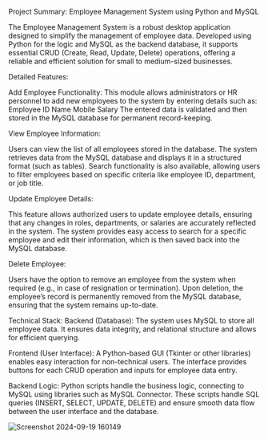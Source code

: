 Project Summary: Employee Management System using Python and MySQL

The Employee Management System is a robust desktop application designed to simplify the management of employee data.
Developed using Python for the logic and MySQL as the backend database, it supports essential CRUD (Create, Read, Update, Delete) operations, offering a reliable and efficient solution for small to medium-sized businesses.

Detailed Features:

Add Employee Functionality:
This module allows administrators or HR personnel to add new employees to the system by entering details such as:
Employee ID
Name
Mobile
Salary
The entered data is validated and then stored in the MySQL database for permanent record-keeping.

View Employee Information:

Users can view the list of all employees stored in the database. The system retrieves data from the MySQL database and displays it in a structured format (such as tables).
Search functionality is also available, allowing users to filter employees based on specific criteria like employee ID, department, or job title.

Update Employee Details:

This feature allows authorized users to update employee details, ensuring that any changes in roles, departments, or salaries are accurately reflected in the system.
The system provides easy access to search for a specific employee and edit their information, which is then saved back into the MySQL database.

Delete Employee:

Users have the option to remove an employee from the system when required (e.g., in case of resignation or termination).
Upon deletion, the employee’s record is permanently removed from the MySQL database, ensuring that the system remains up-to-date.

Technical Stack:
Backend (Database): The system uses MySQL to store all employee data. It ensures data integrity, and relational structure and allows for efficient querying.

Frontend (User Interface): A Python-based GUI (Tkinter or other libraries) enables easy interaction for non-technical users. The interface provides buttons for each CRUD operation and inputs for employee data entry.

Backend Logic: Python scripts handle the business logic, connecting to MySQL using libraries such as MySQL Connector. These scripts handle SQL queries (INSERT, SELECT, UPDATE, DELETE) and ensure smooth data flow between the user interface and the database.

![Screenshot 2024-09-19 160149](https://github.com/user-attachments/assets/51fce6dd-86a0-49e7-a9a5-8d22cc54e4a7)
